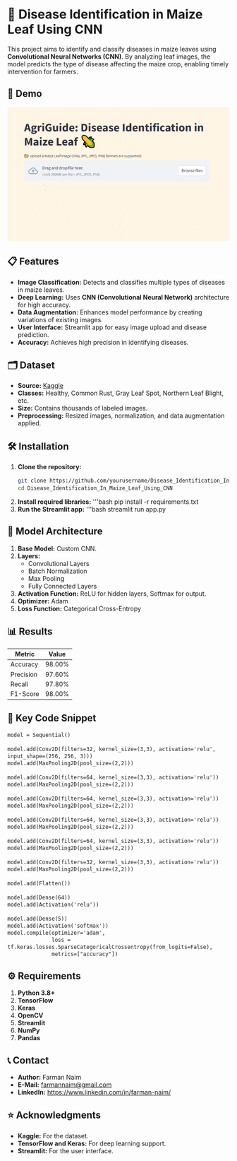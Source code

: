 # 🌿 Disease Identification in Maize Leaf Using CNN

This project aims to identify and classify diseases in maize leaves using **Convolutional Neural Networks (CNN)**. By analyzing leaf images, the model predicts the type of disease affecting the maize crop, enabling timely intervention for farmers.

## 🚀 Demo
![App Screenshot](Streamlit%20Web%20Interface.png)

## 📋 Features
- **Image Classification:** Detects and classifies multiple types of diseases in maize leaves.
- **Deep Learning:** Uses **CNN (Convolutional Neural Network)** architecture for high accuracy.
- **Data Augmentation:** Enhances model performance by creating variations of existing images.
- **User Interface:** Streamlit app for easy image upload and disease prediction.
- **Accuracy:** Achieves high precision in identifying diseases.

## 🗂 Dataset
- **Source:** [Kaggle](https://www.kaggle.com/datasets/farmannaim/maizeleaf)  
- **Classes:** Healthy, Common Rust, Gray Leaf Spot, Northern Leaf Blight, etc.
- **Size:** Contains thousands of labeled images.
- **Preprocessing:** Resized images, normalization, and data augmentation applied.

## 🛠️ Installation
1. **Clone the repository:**
   ```bash
   git clone https://github.com/yourusername/Disease_Identification_In_Maize_Leaf_Using_CNN.git
   cd Disease_Identification_In_Maize_Leaf_Using_CNN
2. **Install required libraries:**
   '''bash
   pip install -r requirements.txt
3. **Run the Streamlit app:**
   '''bash
   streamlit run app.py

## 🧠 Model Architecture
1. **Base Model:** Custom CNN.
2. **Layers:**
    - Convolutional Layers
    - Batch Normalization
    - Max Pooling
    - Fully Connected Layers
3. **Activation Function:** ReLU for hidden layers, Softmax for output.
4. **Optimizer:** Adam
5. **Loss Function:** Categorical Cross-Entropy

## 📊 Results
| Metric     | Value  | 
|------------|--------|
| Accuracy   | 98.00%  | 
| Precision  | 97.60%  | 
| Recall     | 97.80%  | 
| F1-Score   | 98.00%  | 


## 📌 Key Code Snippet
```
model = Sequential()

model.add(Conv2D(filters=32, kernel_size=(3,3), activation='relu', input_shape=(256, 256, 3)))
model.add(MaxPooling2D(pool_size=(2,2)))

model.add(Conv2D(filters=64, kernel_size=(3,3), activation='relu'))
model.add(MaxPooling2D(pool_size=(2,2)))    
   
model.add(Conv2D(filters=64, kernel_size=(3,3), activation='relu'))
model.add(MaxPooling2D(pool_size=(2,2)))    
   
model.add(Conv2D(filters=64, kernel_size=(3,3), activation='relu'))
model.add(MaxPooling2D(pool_size=(2,2)))    
    
model.add(Conv2D(filters=64, kernel_size=(3,3), activation='relu'))
model.add(MaxPooling2D(pool_size=(2,2)))    

model.add(Conv2D(filters=32, kernel_size=(3,3), activation='relu'))
model.add(MaxPooling2D(pool_size=(2,2)))
          
model.add(Flatten())

model.add(Dense(64))
model.add(Activation('relu'))

model.add(Dense(5))
model.add(Activation('softmax'))
model.compile(optimizer='adam',
              loss = tf.keras.losses.SparseCategoricalCrossentropy(from_logits=False),
              metrics=["accuracy"])
```

## ⚙️ Requirements
1. **Python 3.8+**
2. **TensorFlow**
3. **Keras**
4. **OpenCV**
5. **Streamlit**
6. **NumPy**
7. **Pandas**

## 📞 Contact
- **Author:** Farman Naim
- **E-Mail:** farmannaim@gmail.com
- **LinkedIn:** https://www.linkedin.com/in/farman-naim/

## ⭐ Acknowledgments
- **Kaggle:** For the dataset.
- **TensorFlow and Keras:** For deep learning support.
- **Streamlit:** For the user interface.
